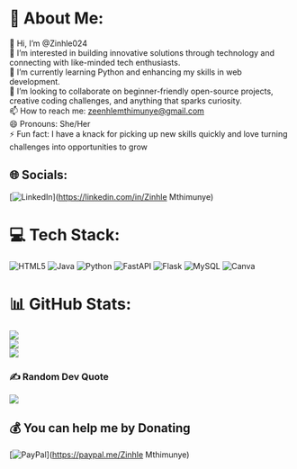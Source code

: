 # 💫 About Me:
 👋 Hi, I’m @Zinhle024<br>👀 I’m interested in building innovative solutions through technology and connecting with like-minded tech enthusiasts.<br>🌱 I’m currently learning Python and enhancing my skills in web development.<br>💞️ I’m looking to collaborate on beginner-friendly open-source projects, creative coding challenges, and anything that sparks curiosity.<br>📫 How to reach me: zeenhlemthimunye@gmail.com<br>😄 Pronouns: She/Her<br>⚡ Fun fact: I have a knack for picking up new skills quickly and love turning challenges into opportunities to grow<br>


## 🌐 Socials:
[![LinkedIn](https://img.shields.io/badge/LinkedIn-%230077B5.svg?logo=linkedin&logoColor=white)](https://linkedin.com/in/Zinhle Mthimunye) 

# 💻 Tech Stack:
![HTML5](https://img.shields.io/badge/html5-%23E34F26.svg?style=for-the-badge&logo=html5&logoColor=white) ![Java](https://img.shields.io/badge/java-%23ED8B00.svg?style=for-the-badge&logo=openjdk&logoColor=white) ![Python](https://img.shields.io/badge/python-3670A0?style=for-the-badge&logo=python&logoColor=ffdd54) ![FastAPI](https://img.shields.io/badge/FastAPI-005571?style=for-the-badge&logo=fastapi) ![Flask](https://img.shields.io/badge/flask-%23000.svg?style=for-the-badge&logo=flask&logoColor=white) ![MySQL](https://img.shields.io/badge/mysql-4479A1.svg?style=for-the-badge&logo=mysql&logoColor=white) ![Canva](https://img.shields.io/badge/Canva-%2300C4CC.svg?style=for-the-badge&logo=Canva&logoColor=white)
# 📊 GitHub Stats:
![](https://github-readme-stats.vercel.app/api?username=ZinhleXCodes&theme=dark&hide_border=false&include_all_commits=false&count_private=false)<br/>
![](https://github-readme-streak-stats.herokuapp.com/?user=ZinhleXCodes&theme=dark&hide_border=false)<br/>
![](https://github-readme-stats.vercel.app/api/top-langs/?username=ZinhleXCodes&theme=dark&hide_border=false&include_all_commits=false&count_private=false&layout=compact)

### ✍️ Random Dev Quote
![](https://quotes-github-readme.vercel.app/api?type=horizontal&theme=radical)

  ## 💰 You can help me by Donating
  [![PayPal](https://img.shields.io/badge/PayPal-00457C?style=for-the-badge&logo=paypal&logoColor=white)](https://paypal.me/Zinhle Mthimunye) 

  
